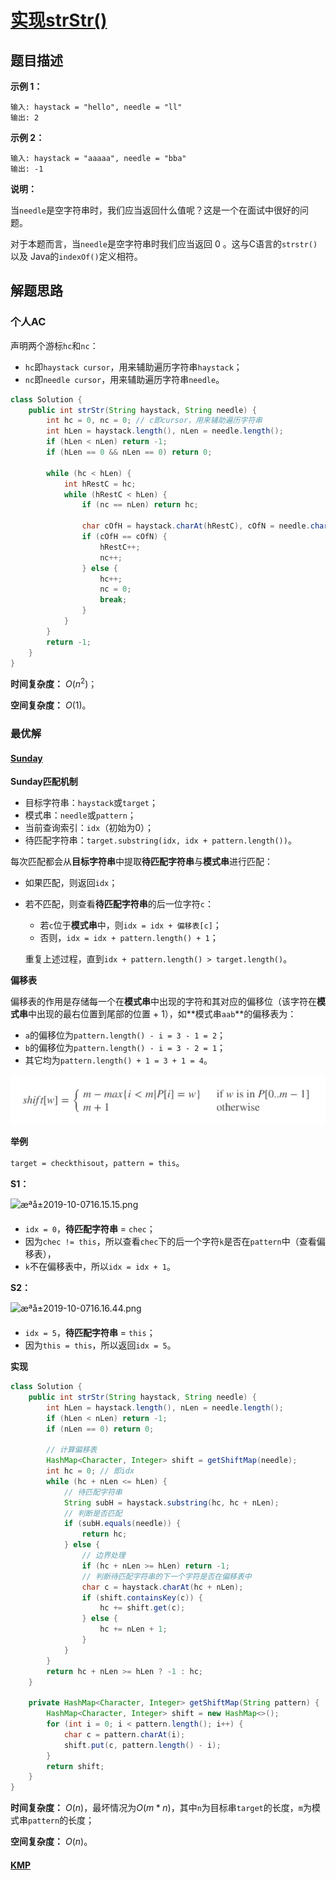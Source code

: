 # [实现strStr()](https://leetcode-cn.com/problems/implement-strstr/)

## 题目描述

**示例 1：**

```
输入: haystack = "hello", needle = "ll"
输出: 2
```

**示例 2：**

```
输入: haystack = "aaaaa", needle = "bba"
输出: -1
```

**说明：**

当`needle`是空字符串时，我们应当返回什么值呢？这是一个在面试中很好的问题。

对于本题而言，当`needle`是空字符串时我们应当返回 0 。这与C语言的`strstr()`以及 Java的`indexOf()`定义相符。

## 解题思路

### 个人AC

声明两个游标`hc`和`nc`：

- `hc`即`haystack cursor`，用来辅助遍历字符串`haystack`；
- `nc`即`needle cursor`，用来辅助遍历字符串`needle`。

```java
class Solution {
    public int strStr(String haystack, String needle) {
        int hc = 0, nc = 0; // c即cursor，用来辅助遍历字符串
        int hLen = haystack.length(), nLen = needle.length();
        if (hLen < nLen) return -1;
        if (hLen == 0 && nLen == 0) return 0;
        
        while (hc < hLen) {
            int hRestC = hc;
            while (hRestC < hLen) {
                if (nc == nLen) return hc;
                
                char cOfH = haystack.charAt(hRestC), cOfN = needle.charAt(nc);
                if (cOfH == cOfN) {
                    hRestC++;
                    nc++;
                } else {
                    hc++;
                    nc = 0;
                    break;
                }
            }
        }
        return -1;
    }
}
```

**时间复杂度：** $O(n^2)$；

**空间复杂度：** $O(1)$。

### 最优解

#### [Sunday](https://leetcode-cn.com/problems/implement-strstr/solution/python3-sundayjie-fa-9996-by-tes/)

**Sunday匹配机制**

- 目标字符串：`haystack`或`target`；
- 模式串：`needle`或`pattern`；
- 当前查询索引：`idx`（初始为0）；
- 待匹配字符串：`target.substring(idx, idx + pattern.length())`。

每次匹配都会从**目标字符串**中提取**待匹配字符串**与**模式串**进行匹配：

- 如果匹配，则返回`idx`；

- 若不匹配，则查看**待匹配字符串**的后一位字符`c`：

  - 若`c`位于**模式串**中，则`idx = idx + 偏移表[c]`；
  - 否则，`idx = idx + pattern.length() + 1`；

  重复上述过程，直到`idx + pattern.length() > target.length()`。

**偏移表**

偏移表的作用是存储每一个在**模式串**中出现的字符和其对应的偏移位（该字符在**模式串**中出现的最右位置到尾部的位置 + 1），如**模式串`aab`**的偏移表为：

- `a`的偏移位为`pattern.length() - i = 3 - 1 = 2`；
- `b`的偏移位为`pattern.length() - i = 3 - 2 = 1`；
- 其它均为`pattern.length() + 1 = 3 + 1 = 4`。

![1573100111625](assets/1573100111625.png)

**举例**

`target = checkthisout`，`pattern = this`。

**S1：**

![æªå±2019-10-0716.15.15.png](https://pic.leetcode-cn.com/3d311ba9ddbb37487a475b95875f49351750aa89cea6b77d974cde45603cf63d-%E6%88%AA%E5%B1%8F2019-10-0716.15.15.png)

- `idx = 0`，**待匹配字符串** = `chec`；
- 因为`chec != this`，所以查看`chec`下的后一个字符`k`是否在`pattern`中（查看偏移表），
- `k`不在偏移表中，所以`idx = idx + 1`。

**S2：**

![æªå±2019-10-0716.16.44.png](https://pic.leetcode-cn.com/c959fe5147959af3cb32a98183ac430a1145ae4341fe7620105ccd5b88d77b59-%E6%88%AA%E5%B1%8F2019-10-0716.16.44.png)

- `idx = 5`，**待匹配字符串** = `this`；
- 因为`this = this`，所以返回`idx = 5`。

**实现**

```java
class Solution {
    public int strStr(String haystack, String needle) {
        int hLen = haystack.length(), nLen = needle.length();
        if (hLen < nLen) return -1;
        if (nLen == 0) return 0;
        
        // 计算偏移表
        HashMap<Character, Integer> shift = getShiftMap(needle);
        int hc = 0; // 即idx
        while (hc + nLen <= hLen) {
            // 待匹配字符串
            String subH = haystack.substring(hc, hc + nLen);
            // 判断是否匹配
            if (subH.equals(needle)) {
                return hc;
            } else {
                // 边界处理
                if (hc + nLen >= hLen) return -1;
                // 判断待匹配字符串的下一个字符是否在偏移表中
                char c = haystack.charAt(hc + nLen);
                if (shift.containsKey(c)) {
                    hc += shift.get(c);
                } else {
                    hc += nLen + 1;
                }
            }
        }
        return hc + nLen >= hLen ? -1 : hc;
    }
    
    private HashMap<Character, Integer> getShiftMap(String pattern) {
        HashMap<Character, Integer> shift = new HashMap<>();
        for (int i = 0; i < pattern.length(); i++) {
            char c = pattern.charAt(i);
            shift.put(c, pattern.length() - i);
        }
        return shift;
    }
}
```

**时间复杂度：** $O(n)$，最坏情况为$O(m * n)$，其中`n`为目标串`target`的长度，`m`为模式串`pattern`的长度；

**空间复杂度：** $O(n)$。

#### [KMP](https://leetcode-cn.com/problems/implement-strstr/solution/kmp-suan-fa-xiang-jie-by-labuladong/)